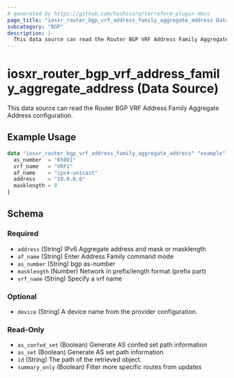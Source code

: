 ```yaml
---
# generated by https://github.com/hashicorp/terraform-plugin-docs
page_title: "iosxr_router_bgp_vrf_address_family_aggregate_address Data Source - terraform-provider-iosxr"
subcategory: "BGP"
description: |-
  This data source can read the Router BGP VRF Address Family Aggregate Address configuration.
---
```


# iosxr_router_bgp_vrf_address_family_aggregate_address (Data Source)

This data source can read the Router BGP VRF Address Family Aggregate Address configuration.

## Example Usage

```terraform
data "iosxr_router_bgp_vrf_address_family_aggregate_address" "example" {
  as_number  = "65001"
  vrf_name   = "VRF1"
  af_name    = "ipv4-unicast"
  address    = "10.0.0.0"
  masklength = 8
}
```

<!-- schema generated by tfplugindocs -->
## Schema

### Required

- `address` (String) IPv6 Aggregate address and mask or masklength
- `af_name` (String) Enter Address Family command mode
- `as_number` (String) bgp as-number
- `masklength` (Number) Network in prefix/length format (prefix part)
- `vrf_name` (String) Specify a vrf name

### Optional

- `device` (String) A device name from the provider configuration.

### Read-Only

- `as_confed_set` (Boolean) Generate AS confed set path information
- `as_set` (Boolean) Generate AS set path information
- `id` (String) The path of the retrieved object.
- `summary_only` (Boolean) Filter more specific routes from updates


